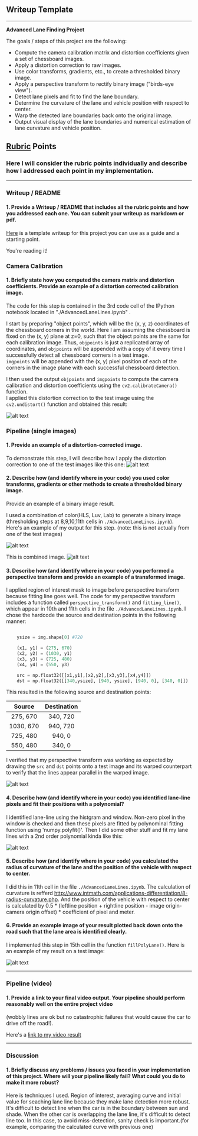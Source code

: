 ## Writeup Template

---

**Advanced Lane Finding Project**

The goals / steps of this project are the following:

* Compute the camera calibration matrix and distortion coefficients given a set of chessboard images.
* Apply a distortion correction to raw images.
* Use color transforms, gradients, etc., to create a thresholded binary image.
* Apply a perspective transform to rectify binary image ("birds-eye view").
* Detect lane pixels and fit to find the lane boundary.
* Determine the curvature of the lane and vehicle position with respect to center.
* Warp the detected lane boundaries back onto the original image.
* Output visual display of the lane boundaries and numerical estimation of lane curvature and vehicle position.

[//]: # (Image References)

[image1]: ./dist.jpg "Undistorted"
[image2]: ./dist2.jpg "Road Transformed"
[image3]: ./thre.jpg "Binary Example"
[image4]: ./thre2.jpg "Binary Example"
[image5]: ./warp.jpg "Warp Example"
[image6]: ./fitting.jpg "Fit Visual"
[image7]: ./result.jpg "Output"
[video1]: ./project_video_output.mp4 "Video"

## [Rubric](https://review.udacity.com/#!/rubrics/571/view) Points

### Here I will consider the rubric points individually and describe how I addressed each point in my implementation.  

---

### Writeup / README

#### 1. Provide a Writeup / README that includes all the rubric points and how you addressed each one.  You can submit your writeup as markdown or pdf.  
[Here](https://github.com/udacity/CarND-Advanced-Lane-Lines/blob/master/writeup_template.md) is a template writeup for this project you can use as a guide and a starting point.  

You're reading it!

### Camera Calibration

#### 1. Briefly state how you computed the camera matrix and distortion coefficients. Provide an example of a distortion corrected calibration image.

The code for this step is contained in the 3rd code cell of the IPython notebook located in "./AdvancedLaneLines.ipynb" .

I start by preparing "object points", which will be the (x, y, z) coordinates of the chessboard corners in the world. 
Here I am assuming the chessboard is fixed on the (x, y) plane at z=0, such that the object points are the same for each calibration image. 
Thus, `objpoints` is just a replicated array of coordinates, and `objpoints` will be appended with a copy of it every time I successfully detect all chessboard corners in a test image.  
`imgpoints` will be appended with the (x, y) pixel position of each of the corners in the image plane with each successful chessboard detection.  

I then used the output `objpoints` and `imgpoints` to compute the camera calibration and distortion coefficients using the `cv2.calibrateCamera()` function.  
I applied this distortion correction to the test image using the `cv2.undistort()` function and obtained this result: 

![alt text][image1]

### Pipeline (single images)

#### 1. Provide an example of a distortion-corrected image.

To demonstrate this step, I will describe how I apply the distortion correction to one of the test images like this one:
![alt text][image2]

#### 2. Describe how (and identify where in your code) you used color transforms, gradients or other methods to create a thresholded binary image.  
Provide an example of a binary image result.

I used a combination of color(HLS, Luv, Lab) to generate a binary image (thresholding steps at 8,9,10,11th cells in `./AdvancedLaneLines.ipynb`).  
Here's an example of my output for this step.  (note: this is not actually from one of the test images)

![alt text][image3]


This is combined image.
![alt text][image4]

#### 3. Describe how (and identify where in your code) you performed a perspective transform and provide an example of a transformed image.

I applied region of interest mask to image before perspective transform because fitting line goes well.
The code for my perspective transform includes a function called `perspective_transform()` and `fitting_line()`, 
which appear in 10th and 11th cells in the file `./AdvancedLaneLines.ipynb`.
I chose the hardcode the source and destination points in the following manner:

```python

    ysize = img.shape[0] #720

    (x1, y1) = (275, 670)
    (x2, y2) = (1030, y1)
    (x3, y3) = (725, 480)
    (x4, y4) = (550, y3)

    src = np.float32([[x1,y1],[x2,y2],[x3,y3],[x4,y4]])        
    dst = np.float32([[340,ysize], [940, ysize], [940, 0], [340, 0]])
```

This resulted in the following source and destination points:

| Source        | Destination   | 
|:-------------:|:-------------:| 
| 275, 670      | 340, 720        | 
| 1030, 670      | 940, 720      |
| 725, 480     | 940, 0      |
| 550, 480      | 340, 0        |

I verified that my perspective transform was working as expected by drawing the `src` and `dst` points onto a test image and 
its warped counterpart to verify that the lines appear parallel in the warped image.

![alt text][image5]

#### 4. Describe how (and identify where in your code) you identified lane-line pixels and fit their positions with a polynomial?

I identified lane-line using the histgram and window. Non-zero pixel in the window is checked and then these pixels are fitted by polynominal fitting function using 'numpy.polyfit()'.
Then I did some other stuff and fit my lane lines with a 2nd order polynomial kinda like this:

![alt text][image6]

#### 5. Describe how (and identify where in your code) you calculated the radius of curvature of the lane and the position of the vehicle with respect to center.

I did this in 11th cell in the file `./AdvancedLaneLines.ipynb`.
The calculation of curvature is refferd http://www.intmath.com/applications-differentiation/8-radius-curvature.php.
And the position of the vehicle with respect to center is calculated by 0.5 * (leftline position + rightline position - image origin-camera origin offset) * coefficient of pixel and meter.

#### 6. Provide an example image of your result plotted back down onto the road such that the lane area is identified clearly.

I implemented this step in 15th cell in the function `fillPolyLane()`.  Here is an example of my result on a test image:

![alt text][image7]

---

### Pipeline (video)

#### 1. Provide a link to your final video output.  Your pipeline should perform reasonably well on the entire project video 
(wobbly lines are ok but no catastrophic failures that would cause the car to drive off the road!).

Here's a [link to my video result](./project_video_output.mp4)

---

### Discussion

#### 1. Briefly discuss any problems / issues you faced in your implementation of this project.  Where will your pipeline likely fail?  What could you do to make it more robust?

Here is techniques I used. Region of interest, averaging curve and initial value for seaching lane line
because they make lane detection more robust.
It's difficult to detect line when the car is in the boundary between sun and shade.
When the other car is overlapping the lane line, it's difficult to detect line too.
In this case, to avoid miss-detection, sanity check is important.(for example, comparing the calculated curve with previous one)


